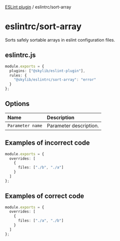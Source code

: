 [ESLint plugin](index.md) / eslintrc/sort-array

# eslintrc/sort-array

Sorts safely sortable arrays in eslint configuration files.

## eslintrc.js

```ts
module.exports = {
  plugins: ["@skylib/eslint-plugin"],
  rules: {
    "@skylib/eslintrc/sort-array": "error"
  }
};
```

## Options

| Name | Description |
| :------ | :------ |
| `Parameter name` | Parameter description. |


## Examples of incorrect code

```ts
module.exports = {
  overrides: [
    {
      files: ["./b", "./a"]
    }
  ]
};
```

## Examples of correct code

```ts
module.exports = {
  overrides: [
    {
      files: ["./a", "./b"]
    }
  ]
};
```

